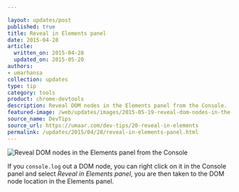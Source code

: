 ```yaml
---

layout: updates/post
published: true
title: Reveal in Elements panel
date: 2015-04-28
article:
  written_on: 2015-04-28
  updated_on: 2015-05-20
authors:
- umarhansa
collection: updates
type: tip
category: tools
product: chrome-devtools
description: Reveal DOM nodes in the Elements panel from the Console.
featured-image: /web/updates/images/2015-05-19-reveal-dom-nodes-in-the-elements-panel-from-the-console/reveal-in-elements.gif
source_name: DevTips
source_url: https://umaar.com/dev-tips/20-reveal-in-elements
permalink: /updates/2015/04/28/reveal-in-elements-panel.html
---
```

<img src="/web/updates/images/2015-05-19-reveal-dom-nodes-in-the-elements-panel-from-the-console/reveal-in-elements.gif" alt="Reveal DOM nodes in the Elements panel from the Console">

If you <code>console.log</code> out a DOM node, you can right click on it in the Console panel and select <em>Reveal in Elements panel</em>, you are then taken to the DOM node location in the Elements panel.